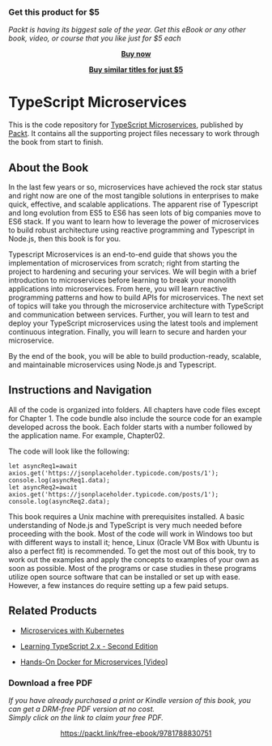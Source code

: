 
### Get this product for $5

<i>Packt is having its biggest sale of the year. Get this eBook or any other book, video, or course that you like just for $5 each</i>


<b><p align='center'>[Buy now](https://packt.link/9781788830751)</p></b>


<b><p align='center'>[Buy similar titles for just $5](https://subscription.packtpub.com/search)</p></b>


# TypeScript Microservices
This is the code repository for [TypeScript Microservices](https://www.packtpub.com/application-development/typescript-microservices?utm_source=github&utm_medium=repository&utm_campaign=9781788830751), published by [Packt](https://www.packtpub.com/?utm_source=github). It contains all the supporting project files necessary to work through the book from start to finish.
## About the Book
In the last few years or so, microservices have achieved the rock star status and right now are one of the most tangible solutions in enterprises to make quick, effective, and scalable applications. The apparent rise of Typescript and long evolution from ES5 to ES6 has seen lots of big companies move to ES6 stack. If you want to learn how to leverage the power of microservices to build robust architecture using reactive programming and Typescript in Node.js, then this book is for you.

Typescript Microservices is an end-to-end guide that shows you the implementation of microservices from scratch; right from starting the project to hardening and securing your services. We will begin with a brief introduction to microservices before learning to break your monolith applications into microservices. From here, you will learn reactive programming patterns and how to build APIs for microservices. The next set of topics will take you through the microservice architecture with TypeScript and communication between services. Further, you will learn to test and deploy your TypeScript microservices using the latest tools and implement continuous integration. Finally, you will learn to secure and harden your microservice.

By the end of the book, you will be able to build production-ready, scalable, and maintainable microservices using Node.js and Typescript.

## Instructions and Navigation
All of the code is organized into folders. All chapters have code files except for Chapter 1. The code bundle also include the source code for an example developed across the book. Each folder starts with a number followed by the application name. For example, Chapter02.



The code will look like the following:
```
let asyncReq1=await
axios.get('https://jsonplaceholder.typicode.com/posts/1');
console.log(asyncReq1.data);
let asyncReq2=await
axios.get('https://jsonplaceholder.typicode.com/posts/1');
console.log(asyncReq2.data);
```

This book requires a Unix machine with prerequisites installed. A basic understanding of
Node.js and TypeScript is very much needed before proceeding with the book. Most of the
code will work in Windows too but with different ways to install it; hence, Linux (Oracle
VM Box with Ubuntu is also a perfect fit) is recommended. To get the most out of this book,
try to work out the examples and apply the concepts to examples of your own as soon as
possible. Most of the programs or case studies in these programs utilize open source
software that can be installed or set up with ease. However, a few instances do require
setting up a few paid setups.

## Related Products
* [Microservices with Kubernetes](https://www.packtpub.com/virtualization-and-cloud/microservices-kubernetes?utm_source=github&utm_medium=repository&utm_campaign=9781788397865)

* [Learning TypeScript 2.x - Second Edition](https://www.packtpub.com/application-development/learning-typescript-2x-second-edition?utm_source=github&utm_medium=repository&utm_campaign=9781788391474)

* [Hands-On Docker for Microservices [Video]](https://www.packtpub.com/application-development/hands-docker-microservices-video?utm_source=github&utm_medium=repository&utm_campaign=9781788999960)
### Download a free PDF

 <i>If you have already purchased a print or Kindle version of this book, you can get a DRM-free PDF version at no cost.<br>Simply click on the link to claim your free PDF.</i>
<p align="center"> <a href="https://packt.link/free-ebook/9781788830751">https://packt.link/free-ebook/9781788830751 </a> </p>